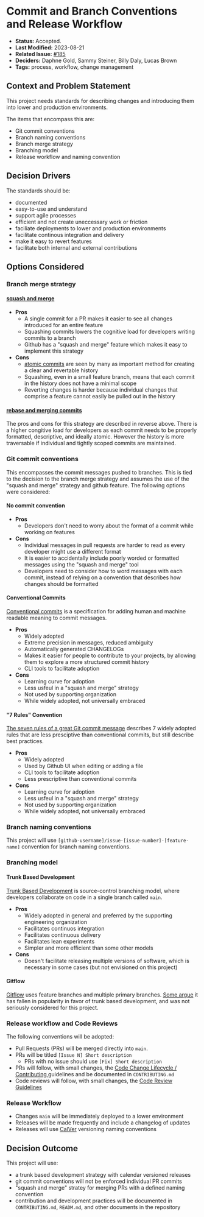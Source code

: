 # Commit and Branch Conventions and Release Workflow

- **Status:** Accepted. <!-- REQUIRED -->
- **Last Modified:** 2023-08-21 <!-- REQUIRED -->
- **Related Issue:** [#185](https://github.com/HHS/grants-equity/issues/185) <!-- RECOMMENDED -->
- **Deciders:** Daphne Gold, Sammy Steiner, Billy Daly, Lucas Brown <!-- REQUIRED -->
- **Tags:** process, workflow, change management <!-- OPTIONAL -->

## Context and Problem Statement

This project needs standards for describing changes and introducing them into lower and production environments. 

The items that encompass this are:

* Git commit conventions
* Branch naming conventions
* Branch merge strategy
* Branching model
* Release workflow and naming convention

## Decision Drivers <!-- RECOMMENDED -->

The standards should be:

- documented
- easy-to-use and understand
- support agile processes
- efficient and not create uneccessary work or friction
- faciliate deployments to lower and production environments
- facilitate continous integration and delivery
- make it easy to revert features
- facilitate both internal and external contributions


## Options Considered

### Branch merge strategy

#### [squash and merge](https://docs.github.com/en/pull-requests/collaborating-with-pull-requests/incorporating-changes-from-a-pull-request/about-pull-request-merges#squash-and-merge-your-commits) 

- **Pros**
  - A single commit for a PR makes it easier to see all changes introduced for an entire feature
  - Squashing commits lowers the cognitive load for developers writing commits to a branch
  - Github has a "squash and merge" feature which makes it easy to implement this strategy
- **Cons**
  - [atomic commits](https://github.blog/2022-06-30-write-better-commits-build-better-projects/#the-solution) are seen by many as important method for creating a clear and revertable history
  - Squashing, even in a small feature branch, means that each commit in the history does not have a minimal scope
  - Reverting changes is harder because individual changes that comprise a feature cannot easily be pulled out in the history

#### [rebase and merging commits](https://docs.github.com/en/pull-requests/collaborating-with-pull-requests/incorporating-changes-from-a-pull-request/about-pull-request-merges#rebase-and-merge-your-commits)

The pros and cons for this strategy are described in reverse above. There is a higher congitive load for developers as each commit needs to be properly formatted, descriptive, and ideally atomic. However the history is more traversable if individual and tightly scoped commits are maintained.

### Git commit conventions

This encompasses the commit messages pushed to branches. This is tied to the decision to the branch merge strategy and assumes the use of the "squash and merge" strategy and github feature. The following options were considered:

#### No commit convention

- **Pros**
  - Developers don't need to worry about the format of a commit while working on features
- **Cons**
  - Individual messages in pull requests are harder to read as every developer might use a different format
  - It is easier to accidentally include poorly worded or formatted messages using the "squash and merge" tool
  - Developers need to consider how to word messages with each commit, instead of relying on a convention that describes how changes should be formatted

#### Conventional Commits

[Conventional commits](https://www.conventionalcommits.org/en/v1.0.0/) is a specification for adding human and machine readable meaning to commit messages.

- **Pros**
  - Widely adopted
  - Extreme precision in messages, reduced ambiguity
  - Automatically generated CHANGELOGs
  - Makes it easier for people to contribute to your projects, by allowing them to explore a more structured commit history
  - CLI tools to facilitate adoption
- **Cons**
  - Learning curve for adoption
  - Less usfeul in a "squash and merge" strategy
  - Not used by supporting organization
  - While widely adopted, not universally embraced

#### "7 Rules" Convention

[The seven rules of a great Git commit message](https://cbea.ms/git-commit/#seven-rules) describes 7 widely adopted rules that are less presciptive than conventional commits, but still describe best practices.

- **Pros**
  - Widely adopted
  - Used by Github UI when editing or adding a file
  - CLI tools to facilitate adoption
  - Less prescriptive than conventional commits
- **Cons**
  - Learning curve for adoption
  - Less usfeul in a "squash and merge" strategy
  - Not used by supporting organization
  - While widely adopted, not universally embraced

### Branch naming conventions

This project will use `[github-username]/issue-[issue-number]-[feature-name]` convention for branch naming conventions.

### Branching model

#### Trunk Based Development

[Trunk Based Development](https://trunkbaseddevelopment.com/) is source-control branching model, where developers collaborate on code in a single branch called `main`.

- **Pros**
  - Widely adopted in general and preferred by the supporting engineering organization
  - Facilitates continuos integration 
  - Facilitates continuous delivery
  - Facilitates lean experiments
  - Simpler and more efficient than some other models
- **Cons**
  - Doesn't facilitate releasing multiple versions of software, which is necessary in some cases (but not envisioned on this project)

#### Gitflow

[Gitflow](https://nvie.com/posts/a-successful-git-branching-model/) uses feature branches and multiple primary branches. [Some argue](https://www.atlassian.com/git/tutorials/comparing-workflows/gitflow-workflow) it has fallen in popularity in favor of trunk based development, and was not seriously considered for this project.

### Release workflow and Code Reviews

The following conventions will be adopted:

- Pull Requests (PRs) will be merged directly into `main`. 
- PRs will be titled `[Issue N] Short description`
  - PRs with no issue should use `[Fix] Short description`
- PRs will follow, with small changes, the [Code Change Lifecycle / Contributing
](https://docs.google.com/document/d/1EyLYuKCv8xjpY26zR8cODl6SEXy9Mx_yAuZ6vS8cPp8/edit?skip_itp2_check=true&pli=1) guidelines and be documented in `CONTRIBUTING.md`
- Code reviews will follow, with small changes, the [Code Review Guidelines](https://docs.google.com/document/d/1pRtpg1ffLXcJn_yV_g90t1TlZjs7TLH2FfpS8DwW3_w/edit#heading=h.htn78a1hqoq)

### Release Workflow

- Changes `main` will be immediately deployed to a lower environment
- Releases will be made frequently and include a changelog of updates
- Releases will use [CalVer](https://calver.org/) versioning naming conventions

## Decision Outcome <!-- REQUIRED -->

This project will use:

- a trunk based development strategy with calendar versioned releases
- git commit conventions will not be enforced individual PR commits
- "squash and merge" stratey for merging PRs with a defined naming convention
- contribution and development practices will be documented in `CONTRIBUTING.md`, `READM.md`, and other documents in the repository


